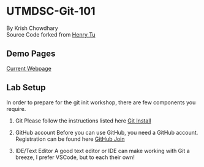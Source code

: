 # UTMDSC-Git-101
By Krish Chowdhary <br>
Source Code forked from [Henry Tu](https://github.com/henrytwo/UTMDSC-Web-101)
## Demo Pages

[Current Webpage](https://henrytwo.github.io/UTMDSC-Web-101/step-2-tags) <br>

## Lab Setup
In order to prepare for the git init workshop, there are few components you require.
1. Git
Please follow the instructions listed here [Git Install](https://git-scm.com/book/en/v2/Getting-Started-Installing-Git)

2. GitHub account
Before you can use GitHub, you need a GitHub account. Registration can be found here [GitHub Join](https://github.com/join)

3. IDE/Text Editor
A good text editor or IDE can make working with Git a breeze, I prefer VSCode, but to each their own!